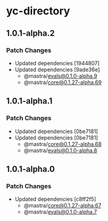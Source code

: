 # yc-directory

## 1.0.1-alpha.2

### Patch Changes

- Updated dependencies [1944807]
- Updated dependencies [9ade36e]
  - @mastra/evals@0.1.0-alpha.9
  - @mastra/core@0.1.27-alpha.69

## 1.0.1-alpha.1

### Patch Changes

- Updated dependencies [0be7181]
- Updated dependencies [0be7181]
  - @mastra/core@0.1.27-alpha.68
  - @mastra/evals@0.1.0-alpha.8

## 1.0.1-alpha.0

### Patch Changes

- Updated dependencies [c8ff2f5]
  - @mastra/core@0.1.27-alpha.67
  - @mastra/evals@0.1.0-alpha.7
